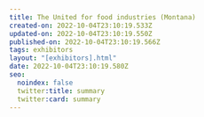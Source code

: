 ```yaml
---
title: The United for food industries (Montana)
created-on: 2022-10-04T23:10:19.533Z
updated-on: 2022-10-04T23:10:19.550Z
published-on: 2022-10-04T23:10:19.566Z
tags: exhibitors
layout: "[exhibitors].html"
date: 2022-10-04T23:10:19.580Z
seo:
  noindex: false
  twitter:title: summary
  twitter:card: summary
---
```

